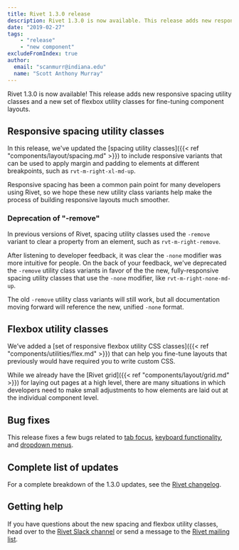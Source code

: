 ```yaml
---
title: Rivet 1.3.0 release
description: Rivet 1.3.0 is now available. This release adds new responsive spacing utility classes and a new set of flexbox utility classes for fine-tuning component layouts.
date: "2019-02-27"
tags:
    - "release"
    - "new component"
excludeFromIndex: true
author:
  email: "scanmurr@indiana.edu"
  name: "Scott Anthony Murray"
---
```

Rivet 1.3.0 is now available! This release adds new responsive spacing utility classes and a new set of flexbox utility classes for fine-tuning component layouts.

## Responsive spacing utility classes

In this release, we've updated the [spacing utility classes]({{< ref "components/layout/spacing.md" >}}) to include responsive variants that can be used to apply margin and padding to elements at different breakpoints, such as `rvt-m-right-xl-md-up`.

Responsive spacing has been a common pain point for many developers using Rivet, so we hope these new utility class variants help make the process of building responsive layouts much smoother.

### Deprecation of "-remove"

In previous versions of Rivet, spacing utility classes used the `-remove` variant to clear a property from an element, such as `rvt-m-right-remove`. 

After listening to developer feedback, it was clear the `-none` modifier was more intuitive for people. On the back of your feedback, we've deprecated the `-remove` utility class variants in favor of the the new, fully-responsive spacing utility classes that use the `-none` modifier, like `rvt-m-right-none-md-up`. 

The old `-remove` utility class variants will still work, but all documentation moving forward will reference the new, unified `-none` format.

## Flexbox utility classes

We’ve added a [set of responsive flexbox utility CSS classes]({{< ref "components/utilities/flex.md" >}}) that can help you fine-tune layouts that previously would have required you to write custom CSS.

While we already have the [Rivet grid]({{< ref "components/layout/grid.md" >}}) for laying out pages at a high level, there are many situations in which developers need to make small adjustments to how elements are laid out at the individual component level.

## Bug fixes

This release fixes a few bugs related to [tab focus](https://github.com/indiana-university/rivet-source/pull/67), [keyboard functionality](https://github.com/indiana-university/rivet-source/pull/66), and [dropdown menus](https://github.com/indiana-university/rivet-source/pull/65).

## Complete list of updates

For a complete breakdown of the 1.3.0 updates, see the [Rivet changelog](https://rivet.iu.edu/components/information/changelog/).

## Getting help

If you have questions about the new spacing and flexbox utility classes, head over to the [Rivet Slack channel](https://iuwebcommunity.slack.com/messages/rivet) or send a message to the [Rivet mailing list](mailto:rivet-l@list.iu.edu).